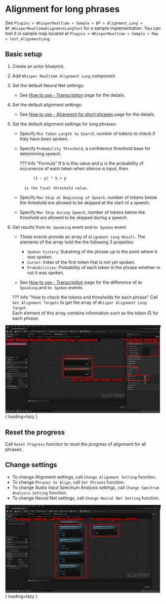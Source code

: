 # Alignment for long phrases

See `Plugins > WhisperRealtime > Sample > BP > Alignment_Long > BP_WhisperRealtimeAlignmentLongText` for a sample implementation.
You can test it in sample map located at `Plugins > WhisperRealtime > Sample > Map > test_AlignmentLong`.

## Basic setup 

1. Create an actor blueprint.
2. Add `Whisper Realtime Alignment Long` component.
3. Set the default Neural Net settings:
	- See [How to use - Transcription](../how-to-use-transcript) page for the details.
4. Set the default alignment settings:
	- See [How to use - Alignment for short phrases](../how-to-use-alignment-short) page for the details.
5. Set the default alignment settings for long phrases:
	- Specify `Min Token Length to Search`, number of tokens to check if they have been spoken.
	- Specify `Probability Threshold`, a confidence threshold base for determining speech.
		
		??? Info "Formula"
			If b is this value and p is the probability of occurrence of each token when silence is input, then

			    (1 - p) * b + p
			
			is the final threshold value.

	- Specify `Max Skip at Beginning of Speech`, number of tokens below the threshold are allowed to be skipped at the start of a speech.
	- Specify `Max Skip during Speech`, number of tokens below the threshold are allowed to be skipped during a speech.

6. Get results from `On Speaking` event and `On Spoken` event.
	- These events provide an array of `Alignment Long Result`. The elements of the array hold the the following 3 propeties:
		- `Spoken history`: Substring of the phrase up to the point where it was spoken.
		- `Cursor`: Index of the first token that is not yet spoken.
		- `Probabilities`: Probability of each token in the phrase whether or not it was spoken.

	- See [How to use - Transcription](../how-to-use-transcript) page for the difference of `On Speaking` and `On Spoken` events.

	??? Info "How to check the tokens and thresholds for each phrase"
		Call `Get Alignment Targets` to get the array of `Whisper Alignment Long Target`.  
		Each element of this array contains information such as the token ID for each phrase.

![](images/BP-align-long-basic-setup.png){ loading=lazy }  

## Reset the progress

Call `Reset Progress` function to reset the progress of alignment for all phrases.

## Change settings

- To change Alignment settings, call `Change Alignment Setting` function.
- To change `Phrases to Align`, call `Set Phrases` function.
- To change Audio Input Spectrum Analysis settings, call `Change Spectrum Analysis Setting` function.
- To change Neural Net settings, call `Change Neural Net Setting` function.

![](images/BP-align-long-change-setting.png){ loading=lazy }  
